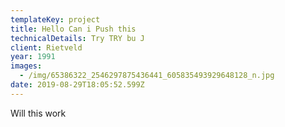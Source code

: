 ```yaml
---
templateKey: project
title: Hello Can i Push this
technicalDetails: Try TRY bu J
client: Rietveld
year: 1991
images:
  - /img/65386322_2546297875436441_605835493929648128_n.jpg
date: 2019-08-29T18:05:52.599Z
---
```

Will this work
